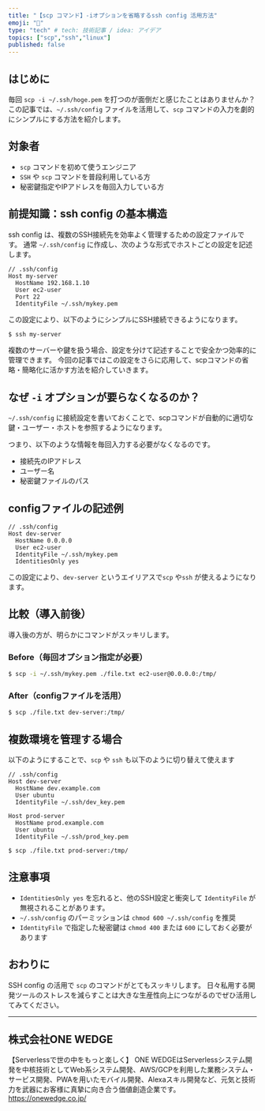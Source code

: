 ```yaml
---
title: "【scp コマンド】-iオプションを省略するssh config 活用方法"
emoji: "🔐"
type: "tech" # tech: 技術記事 / idea: アイデア
topics: ["scp","ssh","linux"]
published: false
---
```


## はじめに

毎回 `scp -i ~/.ssh/hoge.pem` を打つのが面倒だと感じたことはありませんか？
この記事では、`~/.ssh/config` ファイルを活用して、`scp` コマンドの入力を劇的にシンプルにする方法を紹介します。

## 対象者

* `scp` コマンドを初めて使うエンジニア
* `SSH` や `scp` コマンドを普段利用している方
* 秘密鍵指定やIPアドレスを毎回入力している方

## 前提知識：ssh config の基本構造

ssh config は、複数のSSH接続先を効率よく管理するための設定ファイルです。
通常 `~/.ssh/config` に作成し、次のような形式でホストごとの設定を記述します。

```sshconfig
// .ssh/config
Host my-server
  HostName 192.168.1.10
  User ec2-user
  Port 22
  IdentityFile ~/.ssh/mykey.pem
```

この設定により、以下のようにシンプルにSSH接続できるようになります。

```bash
$ ssh my-server
```

複数のサーバーや鍵を扱う場合、設定を分けて記述することで安全かつ効率的に管理できます。
今回の記事ではこの設定をさらに応用して、scpコマンドの省略・簡略化に活かす方法を紹介していきます。

## なぜ `-i` オプションが要らなくなるのか？

`~/.ssh/config` に接続設定を書いておくことで、scpコマンドが自動的に適切な鍵・ユーザー・ホストを参照するようになります。

つまり、以下のような情報を毎回入力する必要がなくなるのです。

* 接続先のIPアドレス
* ユーザー名
* 秘密鍵ファイルのパス

## configファイルの記述例

```sshconfig
// .ssh/config
Host dev-server
  HostName 0.0.0.0
  User ec2-user
  IdentityFile ~/.ssh/mykey.pem
  IdentitiesOnly yes
```

この設定により、`dev-server` というエイリアスで`scp` や`ssh` が使えるようになります。

## 比較（導入前後）

導入後の方が、明らかにコマンドがスッキリします。


### Before（毎回オプション指定が必要）

```bash
$ scp -i ~/.ssh/mykey.pem ./file.txt ec2-user@0.0.0.0:/tmp/
```

### After（configファイルを活用）

```bash
$ scp ./file.txt dev-server:/tmp/
```

## 複数環境を管理する場合

以下のようにすることで、`scp` や `ssh` も以下のように切り替えて使えます

```sshconfig
// .ssh/config
Host dev-server
  HostName dev.example.com
  User ubuntu
  IdentityFile ~/.ssh/dev_key.pem

Host prod-server
  HostName prod.example.com
  User ubuntu
  IdentityFile ~/.ssh/prod_key.pem
```

```bash
$ scp ./file.txt prod-server:/tmp/
```

## 注意事項

* `IdentitiesOnly yes` を忘れると、他のSSH設定と衝突して `IdentityFile` が無視されることがあります。
* `~/.ssh/config` のパーミッションは `chmod 600 ~/.ssh/config` を推奨
* `IdentityFile` で指定した秘密鍵は `chmod 400` または `600` にしておく必要があります

## おわりに

SSH config の活用で `scp` のコマンドがとてもスッキリします。
日々私用する開発ツールのストレスを減らすことは大きな生産性向上につながるのでぜひ活用してみてください。

---

## 株式会社ONE WEDGE
【Serverlessで世の中をもっと楽しく】
ONE WEDGEはServerlessシステム開発を中核技術としてWeb系システム開発、AWS/GCPを利用した業務システム・サービス開発、PWAを用いたモバイル開発、Alexaスキル開発など、元気と技術力を武器にお客様に真摯に向き合う価値創造企業です。
https://onewedge.co.jp/